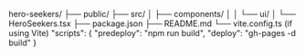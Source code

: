 
hero-seekers/
├── public/
├── src/
│   ├── components/
│   │   └── ui/
│   └── HeroSeekers.tsx
├── package.json
├── README.md
└── vite.config.ts (if using Vite)
"scripts": {
  "predeploy": "npm run build",
  "deploy": "gh-pages -d build"
}
